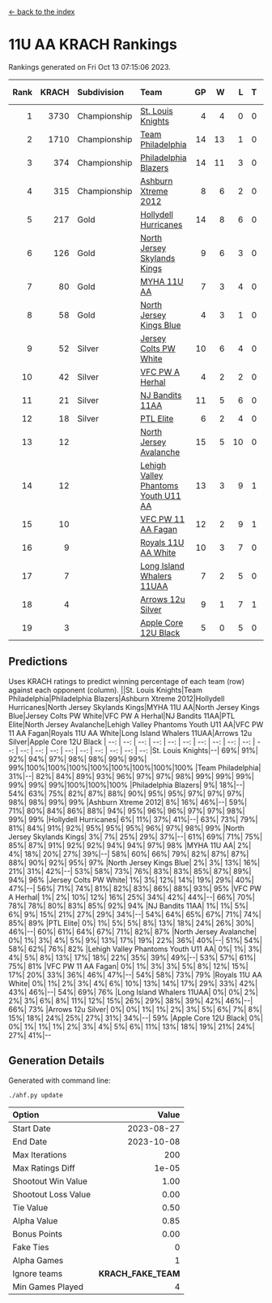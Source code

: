 [<- back to the index](readme.md)
# 11U AA KRACH Rankings
Rankings generated on Fri Oct 13 07:15:06 2023.

Rank|KRACH|Subdivision|Team|GP|W|L|T|OTW|OTL|SoS|Exp Wins|Win Diff
---:|---:|:---|:---|---:|---:|---:|---:|---:|---:|---:|---:|---:
1|3730|Championship|[St. Louis Knights](https://gamesheetstats.com/seasons/3659/teams/143319/schedule)|4|4|0|0|0|0|122|4.8|-0.0
2|1710|Championship|[Team Philadelphia](https://gamesheetstats.com/seasons/3659/teams/140788/schedule)|14|13|1|0|0|0|151|13.8|-0.0
3|374|Championship|[Philadelphia Blazers](https://gamesheetstats.com/seasons/3659/teams/140785/schedule)|14|11|3|0|0|0|497|11.8|-0.0
4|315|Championship|[Ashburn Xtreme 2012](https://gamesheetstats.com/seasons/3659/teams/140775/schedule)|8|6|2|0|1|0|400|6.9|0.0
5|217|Gold|[Hollydell Hurricanes](https://gamesheetstats.com/seasons/3659/teams/140777/schedule)|14|8|6|0|0|0|695|8.8|-0.0
6|126|Gold|[North Jersey Skylands Kings](https://gamesheetstats.com/seasons/3659/teams/140784/schedule)|9|6|3|0|1|1|239|6.9|0.0
7|80|Gold|[MYHA 11U AA](https://gamesheetstats.com/seasons/3659/teams/140781/schedule)|7|3|4|0|0|0|515|3.9|0.0
8|58|Gold|[North Jersey Kings Blue](https://gamesheetstats.com/seasons/3659/teams/140459/schedule)|4|3|1|0|0|0|20|3.9|0.0
9|52|Silver|[Jersey Colts PW White](https://gamesheetstats.com/seasons/3659/teams/140778/schedule)|10|6|4|0|0|0|195|6.9|0.0
10|42|Silver|[VFC PW A Herhal](https://gamesheetstats.com/seasons/3659/teams/140467/schedule)|4|2|2|0|0|0|92|2.9|0.0
11|21|Silver|[NJ Bandits 11AA](https://gamesheetstats.com/seasons/3659/teams/140782/schedule)|11|5|6|0|0|1|188|5.9|0.0
12|18|Silver|[PTL Elite](https://gamesheetstats.com/seasons/3659/teams/140462/schedule)|6|2|4|0|0|0|52|2.9|0.0
13|12||[North Jersey Avalanche](https://gamesheetstats.com/seasons/3659/teams/140783/schedule)|15|5|10|0|1|1|165|5.9|0.0
14|12||[Lehigh Valley Phantoms Youth U11 AA](https://gamesheetstats.com/seasons/3659/teams/140779/schedule)|13|3|9|1|0|0|470|4.4|0.0
15|10||[VFC PW 11 AA Fagan](https://gamesheetstats.com/seasons/3659/teams/140789/schedule)|12|2|9|1|1|1|225|3.4|0.0
16|9||[Royals 11U AA White](https://gamesheetstats.com/seasons/3659/teams/140787/schedule)|10|3|7|0|0|0|133|3.9|0.0
17|7||[Long Island Whalers 11UAA](https://gamesheetstats.com/seasons/3659/teams/140780/schedule)|7|2|5|0|0|1|82|2.9|0.0
18|4||[Arrows 12u Silver](https://gamesheetstats.com/seasons/3659/teams/140774/schedule)|9|1|7|1|0|0|62|2.4|0.0
19|3||[Apple Core 12U Black](https://gamesheetstats.com/seasons/3659/teams/140773/schedule)|5|0|5|0|0|0|741|0.9|0.0

## Predictions
Uses KRACH ratings to predict winning percentage of each team (row) against each opponent (column).
||St. Louis Knights|Team Philadelphia|Philadelphia Blazers|Ashburn Xtreme 2012|Hollydell Hurricanes|North Jersey Skylands Kings|MYHA 11U AA|North Jersey Kings Blue|Jersey Colts PW White|VFC PW A Herhal|NJ Bandits 11AA|PTL Elite|North Jersey Avalanche|Lehigh Valley Phantoms Youth U11 AA|VFC PW 11 AA Fagan|Royals 11U AA White|Long Island Whalers 11UAA|Arrows 12u Silver|Apple Core 12U Black
| --: | --: | --: | --: | --: | --: | --: | --: | --: | --: | --: | --: | --: | --: | --: | --: | --: | --: | --: | --: 
|St. Louis Knights|--| 69%| 91%| 92%| 94%| 97%| 98%| 98%| 99%| 99%| 99%|100%|100%|100%|100%|100%|100%|100%|100%
|Team Philadelphia| 31%|--| 82%| 84%| 89%| 93%| 96%| 97%| 97%| 98%| 99%| 99%| 99%| 99%| 99%| 99%|100%|100%|100%
|Philadelphia Blazers|  9%| 18%|--| 54%| 63%| 75%| 82%| 87%| 88%| 90%| 95%| 95%| 97%| 97%| 97%| 98%| 98%| 99%| 99%
|Ashburn Xtreme 2012|  8%| 16%| 46%|--| 59%| 71%| 80%| 84%| 86%| 88%| 94%| 95%| 96%| 96%| 97%| 97%| 98%| 99%| 99%
|Hollydell Hurricanes|  6%| 11%| 37%| 41%|--| 63%| 73%| 79%| 81%| 84%| 91%| 92%| 95%| 95%| 95%| 96%| 97%| 98%| 99%
|North Jersey Skylands Kings|  3%|  7%| 25%| 29%| 37%|--| 61%| 69%| 71%| 75%| 85%| 87%| 91%| 92%| 92%| 94%| 94%| 97%| 98%
|MYHA 11U AA|  2%|  4%| 18%| 20%| 27%| 39%|--| 58%| 60%| 66%| 79%| 82%| 87%| 87%| 88%| 90%| 92%| 95%| 97%
|North Jersey Kings Blue|  2%|  3%| 13%| 16%| 21%| 31%| 42%|--| 53%| 58%| 73%| 76%| 83%| 83%| 85%| 87%| 89%| 94%| 96%
|Jersey Colts PW White|  1%|  3%| 12%| 14%| 19%| 29%| 40%| 47%|--| 56%| 71%| 74%| 81%| 82%| 83%| 86%| 88%| 93%| 95%
|VFC PW A Herhal|  1%|  2%| 10%| 12%| 16%| 25%| 34%| 42%| 44%|--| 66%| 70%| 78%| 78%| 80%| 83%| 85%| 92%| 94%
|NJ Bandits 11AA|  1%|  1%|  5%|  6%|  9%| 15%| 21%| 27%| 29%| 34%|--| 54%| 64%| 65%| 67%| 71%| 74%| 85%| 89%
|PTL Elite|  0%|  1%|  5%|  5%|  8%| 13%| 18%| 24%| 26%| 30%| 46%|--| 60%| 61%| 64%| 67%| 71%| 82%| 87%
|North Jersey Avalanche|  0%|  1%|  3%|  4%|  5%|  9%| 13%| 17%| 19%| 22%| 36%| 40%|--| 51%| 54%| 58%| 62%| 76%| 82%
|Lehigh Valley Phantoms Youth U11 AA|  0%|  1%|  3%|  4%|  5%|  8%| 13%| 17%| 18%| 22%| 35%| 39%| 49%|--| 53%| 57%| 61%| 75%| 81%
|VFC PW 11 AA Fagan|  0%|  1%|  3%|  3%|  5%|  8%| 12%| 15%| 17%| 20%| 33%| 36%| 46%| 47%|--| 54%| 58%| 73%| 79%
|Royals 11U AA White|  0%|  1%|  2%|  3%|  4%|  6%| 10%| 13%| 14%| 17%| 29%| 33%| 42%| 43%| 46%|--| 54%| 69%| 76%
|Long Island Whalers 11UAA|  0%|  0%|  2%|  2%|  3%|  6%|  8%| 11%| 12%| 15%| 26%| 29%| 38%| 39%| 42%| 46%|--| 66%| 73%
|Arrows 12u Silver|  0%|  0%|  1%|  1%|  2%|  3%|  5%|  6%|  7%|  8%| 15%| 18%| 24%| 25%| 27%| 31%| 34%|--| 59%
|Apple Core 12U Black|  0%|  0%|  1%|  1%|  1%|  2%|  3%|  4%|  5%|  6%| 11%| 13%| 18%| 19%| 21%| 24%| 27%| 41%|--

## Generation Details

Generated with command line:
```
./ahf.py update
```

| Option | Value |
| :----- | ----: |
| Start Date | 2023-08-27 |
| End Date | 2023-10-08 |
| Max Iterations | 200 |
| Max Ratings Diff | 1e-05 |
| Shootout Win Value | 1.00 |
| Shootout Loss Value | 0.00 |
| Tie Value | 0.50 |
| Alpha Value | 0.85 |
| Bonus Points | 0.00 |
| Fake Ties | 0 |
| Alpha Games | 1 |
| Ignore teams | __KRACH_FAKE_TEAM__ |
| Min Games Played | 4 |

